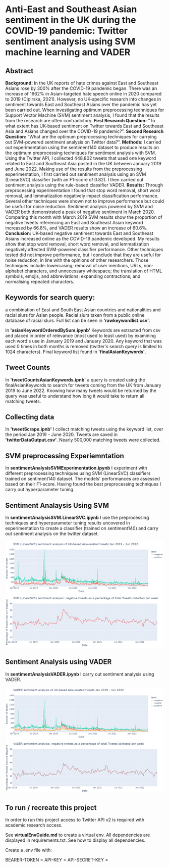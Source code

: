 # Anti-East and Southeast Asian sentiment in the UK during the COVID-19 pandemic: Twitter sentiment analysis using SVM machine learning and VADER

## Abstract

**Background:** In the UK reports of hate crimes against East and Southeast Asians rose by 300% after the COVID-19 pandemic began. There was an increase of 1662% in Asian-targeted hate speech online in 2020 compared to 2019 (Cipirska, 2021). However, no UK-specific research into changes in sentiment towards East and Southeast Asians over the pandemic has yet been carried out. When investigating optimum preprocessing techniques for Support Vector Machine (SVM) sentiment analysis, I found that the results from  the research are often contradictory. 
**First Research Question:** “To what extent has UK-based sentiment on Twitter towards East and Southeast Asia and Asians changed over the COVID-19 pandemic?”. 
**Second Research Question:** “What are the optimum preprocessing techniques for carrying out SVM-powered sentiment analysis on Twitter data?”. 
**Methods:** I carried out experimentation using the sentiment140 dataset to produce results on the optimum preprocessing techniques for sentiment analysis with SVM. Using the Twitter API, I collected 448,802 tweets that used one keyword related to East and Southeast Asia posted in the UK between January 2019 and June 2022. Making use of the results from the preprocessing experimentation, I first carried out sentiment analysis using an SVM (LinearSVC) classifier (with an F1-score of 0.82). I then carried out sentiment analysis using the rule-based classifier VADER. 
**Results:** Through preprocessing experimentation I found that stop word removal, short word removal, and lemmatization negatively impact classification performance. Several other techniques were shown not to improve performance but could be useful for noise reduction. Sentiment analysis powered by SVM and VADER both demonstrated a peak of negative sentiment in March 2020. Comparing this month with March 2019 SVM results show the proportion of negative tweets referencing an East and Southeast Asian keyword increased by 66.8%, and VADER results show an increase of 60.6%. 
**Conclusion:** UK-based negative sentiment towards East and Southeast Asians increased online as the COVID-19 pandemic developed.   My results show that stop word removal, short word removal, and lemmatization negatively affected SVM-powered classifier performance. Other techniques tested did not improve performance, but I conclude that they are useful for noise reduction, in line with the opinions of other researchers. Those techniques include: lowercasing; removal of user mentions, URLs, non-alphabet characters, and unnecessary whitespace; the translation of HTML symbols, emojis, and abbreviations; expanding contractions; and normalising repeated characters.

## Keywords for search query:
a combination of East and South East Asian countries and nationalities and racial slurs for Asian people.
Racial slurs taken from a public online database of racial slurs.
Full list can be seen in **'rawkeywordlist.csv'**.

In **'asianKeywordOrderedBySum.ipynb'** Keywords are extracted from csv and placed in order of relevance (most used to least used) by examining each word's use in January 2019 and January 2020.
Any keyword that was used 0 times in both months is removed (twitter's search query is limited to 1024 characters).
Final keyword list found in **'finalAsianKeywords'**.

## Tweet Counts

In **'tweetCountsAsianKeywords.ipnb'** a query is created using the finalAsianKeywords to search for tweets coming from the UK from January 2019 to June 2022.
Knowing how many tweets would be returned by the query was useful to understand how long it would take to return all matching tweets.

## Collecting data

In **'tweetScrape.ipnb'** I collect matching tweets using the keyword list, over the period Jan 2019 - June 2020.
Tweets are saved in **'twitterDataOutput.csv'**.
Nearly 500,000 matching tweets were collected.

## SVM preprocessing Experiemntation

In **sentimentAnalysisSVMExperimentation.ipynb** I experiment with different preprocessing techniques using SVM (LinearSVC) classifiers trained on sentiment140 dataset. The models' performances are assessed based on their F1-score. Having found the best preprocessing techniques I carry out hyperparameter tuning.

## Sentiment Analaysis Using SVM

In **sentimentAnalysisSVM.LinearSVC.ipynb** I use the preprocessing techniques and hyperparameter tuning results uncovered in experimentation to create a classifier (trained on sentiment140) and carry out sentiment analysis on the twitter dataset.

![SVM sentiment analysis](https://github.com/ORJackson/CSCM20_Project/blob/main/images/Updated%20graphs/SVM%20positive%20and%20negative.png)
![SVM proportion of negative tweets by week](https://github.com/ORJackson/CSCM20_Project/blob/main/images/Updated%20graphs/SVM%20neg%20week.png)

## Sentiment Analysis using VADER

In **sentimentAnalysisVADER.ipynb** I carry out sentiment analysis using VADER.


![VADER sentiment analysis](https://github.com/ORJackson/CSCM20_Project/blob/main/images/Updated%20graphs/VADER%20positive%20negative%20and%20neutral.png)
![VADER proportion of negative tweets by week](https://github.com/ORJackson/CSCM20_Project/blob/main/images/Updated%20graphs/VADER%20neg%20week.png)


## To run / recreate this project

In order to run this project access to Twitter API v2 is required with academic research access.


See **virtualEnvGuide.md** to create a virtual env. All dependencies are displayed in requirements.txt. See how to display all dependencies.

Create a .env file with: 

BEARER-TOKEN = 
API-KEY =
API-SECRET-KEY = 

